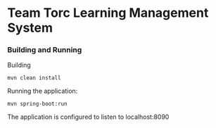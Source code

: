 # Team Torc Learning Management System

### Building and Running

Building
````
mvn clean install
````

Running the application:
````
mvn spring-boot:run
````

The application is configured to listen to localhost:8090